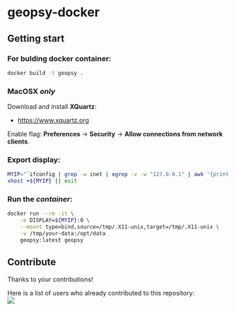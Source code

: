 # geopsy-docker

## Getting start

### For bulding docker container:
```sh
docker build -t geopsy .
```

### MacOSX *only*
Download and install **XQuartz**:
- https://www.xquartz.org

Enable flag: **Preferences** -> **Security** -> **Allow connections from network clients**.

### Export display:
```sh
MYIP="`ifconfig | grep -w inet | egrep -v -w "127.0.0.1" | awk '{print $2}' | head -n 1`"
xhost +${MYIP} || exit
```

### Run the *container*:
```sh
docker run --rm -it \
    -e DISPLAY=${MYIP}:0 \
    --mount type=bind,source=/tmp/.X11-unix,target=/tmp/.X11-unix \
    -v /tmp/your-data:/opt/data 
    geopsy:latest geopsy
```

## Contribute
Thanks to your contributions!

Here is a list of users who already contributed to this repository: \
<a href="https://github.com/ingv/geopsy-docker/graphs/contributors">
  <img src="https://contrib.rocks/image?repo=ingv/geopsy-docker" />
</a>
